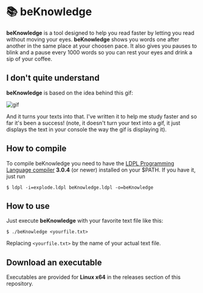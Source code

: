 # 📚 beKnowledge
**beKnowledge** is a tool designed to help you read faster by letting you read without moving your eyes.
**beKnowledge** shows you words one after another in the same place at your choosen pace.
It also gives you pauses to blink and a pause every 1000 words so you can rest your eyes and drink a sip of your coffee.

## I don't quite understand
**beKnowledge** is based on the idea behind this gif:

![gif](https://media.giphy.com/media/NnqEw25qVqHPW/giphy.gif)

And it turns your texts into that. I've written it to help me study faster and so far it's been a success! (note, it doesn't turn your
text into a gif, it just displays the text in your console the way the gif is displaying it).

## How to compile
To compile beKnowledge you need to have the [LDPL Programming Language compiler](https://github.com/lartu/ldpl) **3.0.4** (or newer) installed
on your $PATH. If you have it, just run

`$ ldpl -i=explode.ldpl beKnowledge.ldpl -o=beKnowledge`

## How to use
Just execute **beKnowledge** with your favorite text file like this:

`$ ./beKnowledge <yourfile.txt>`

Replacing `<yourfile.txt>` by the name of your actual text file.

## Download an executable

Executables are provided for **Linux x64** in the releases section of this repository.

